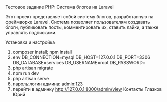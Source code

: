 Тестовое задание PHP: Система блогов на Laravel

Этот проект представляет собой систему блогов, разработанную на фреймворке Laravel. Система позволяет пользователям создавать блоги, публиковать посты, комментировать их, ставить лайки, а также управлять подписками.

Установка и настройка

1. composer install; npm install
2. env
DB_CONNECTION=mysql
DB_HOST=127.0.0.1
DB_PORT=3306
DB_DATABASE=services
DB_USERNAME=root
DB_PASSWORD=
3. php artisan migrate
4. npm run dev
5. php artisan serve
6. пароль:логин админа: admin:123
7. перейти в админку http://127.0.0.1:8000/admin/view
Контакты
Глазков Юрий

